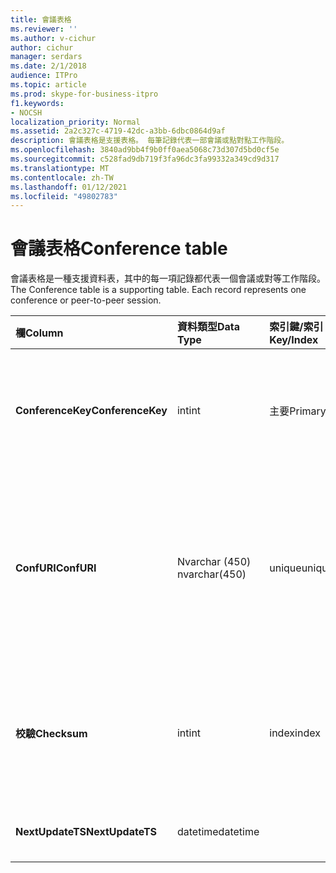 ```yaml
---
title: 會議表格
ms.reviewer: ''
ms.author: v-cichur
author: cichur
manager: serdars
ms.date: 2/1/2018
audience: ITPro
ms.topic: article
ms.prod: skype-for-business-itpro
f1.keywords:
- NOCSH
localization_priority: Normal
ms.assetid: 2a2c327c-4719-42dc-a3bb-6dbc0864d9af
description: 會議表格是支援表格。 每筆記錄代表一部會議或點對點工作階段。
ms.openlocfilehash: 3840ad9bb4f9b0ff0aea5068c73d307d5bd0cf5e
ms.sourcegitcommit: c528fad9db719f3fa96dc3fa99332a349cd9d317
ms.translationtype: MT
ms.contentlocale: zh-TW
ms.lasthandoff: 01/12/2021
ms.locfileid: "49802783"
---
```

# <a name="conference-table"></a><span data-ttu-id="d2660-104">會議表格</span><span class="sxs-lookup"><span data-stu-id="d2660-104">Conference table</span></span>
 
<span data-ttu-id="d2660-p102">會議表格是一種支援資料表，其中的每一項記錄都代表一個會議或對等工作階段。</span><span class="sxs-lookup"><span data-stu-id="d2660-p102">The Conference table is a supporting table. Each record represents one conference or peer-to-peer session.</span></span>
  
|<span data-ttu-id="d2660-107">**欄**</span><span class="sxs-lookup"><span data-stu-id="d2660-107">**Column**</span></span>|<span data-ttu-id="d2660-108">**資料類型**</span><span class="sxs-lookup"><span data-stu-id="d2660-108">**Data Type**</span></span>|<span data-ttu-id="d2660-109">**索引鍵/索引**</span><span class="sxs-lookup"><span data-stu-id="d2660-109">**Key/Index**</span></span>|<span data-ttu-id="d2660-110">**詳細資料**</span><span class="sxs-lookup"><span data-stu-id="d2660-110">**Details**</span></span>|
|:-----|:-----|:-----|:-----|
|<span data-ttu-id="d2660-111">**ConferenceKey**</span><span class="sxs-lookup"><span data-stu-id="d2660-111">**ConferenceKey**</span></span> <br/> |<span data-ttu-id="d2660-112">int</span><span class="sxs-lookup"><span data-stu-id="d2660-112">int</span></span>  <br/> |<span data-ttu-id="d2660-113">主要</span><span class="sxs-lookup"><span data-stu-id="d2660-113">Primary</span></span>  <br/> |<span data-ttu-id="d2660-114">用於識別此會議記錄的唯一號碼。</span><span class="sxs-lookup"><span data-stu-id="d2660-114">Unique number identifying this conference record.</span></span>  <br/> |
|<span data-ttu-id="d2660-115">**ConfURI**</span><span class="sxs-lookup"><span data-stu-id="d2660-115">**ConfURI**</span></span> <br/> |<span data-ttu-id="d2660-116">Nvarchar (450) </span><span class="sxs-lookup"><span data-stu-id="d2660-116">nvarchar(450)</span></span>  <br/> |<span data-ttu-id="d2660-117">unique</span><span class="sxs-lookup"><span data-stu-id="d2660-117">unique</span></span>  <br/> |<span data-ttu-id="d2660-118">會議 URI (若為會議)，或 DialogID (若為點對點工作階段)。</span><span class="sxs-lookup"><span data-stu-id="d2660-118">Conference URI if this is a conference, or DialogID if this is a peer-to-peer session.</span></span>  <br/> |
|<span data-ttu-id="d2660-119">**校驗**</span><span class="sxs-lookup"><span data-stu-id="d2660-119">**Checksum**</span></span> <br/> |<span data-ttu-id="d2660-120">int</span><span class="sxs-lookup"><span data-stu-id="d2660-120">int</span></span>  <br/> |<span data-ttu-id="d2660-121">index</span><span class="sxs-lookup"><span data-stu-id="d2660-121">index</span></span>  <br/> |<span data-ttu-id="d2660-p103">會議 URI 的總和檢查碼。僅限內部使用。</span><span class="sxs-lookup"><span data-stu-id="d2660-p103">Checksum of the conference URI. This is used internally.</span></span>  <br/> |
|<span data-ttu-id="d2660-124">**NextUpdateTS**</span><span class="sxs-lookup"><span data-stu-id="d2660-124">**NextUpdateTS**</span></span> <br/> |<span data-ttu-id="d2660-125">datetime</span><span class="sxs-lookup"><span data-stu-id="d2660-125">datetime</span></span>  <br/> ||<span data-ttu-id="d2660-126">僅限內部使用。</span><span class="sxs-lookup"><span data-stu-id="d2660-126">For internal use only.</span></span>  <br/> |
   


